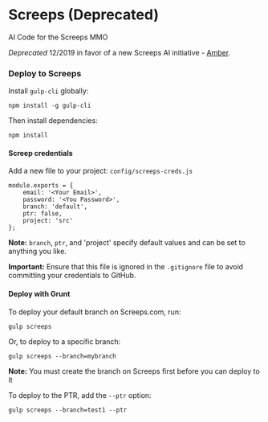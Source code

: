 # Screeps (Deprecated)
AI Code for the Screeps MMO

*Deprecated* 12/2019 in favor of a new Screeps AI initiative - [Amber](https://github.com/brisberg/amber).

### Deploy to Screeps

Install `gulp-cli` globally:
```
npm install -g gulp-cli
```

Then install dependencies:
```
npm install
```

#### Screep credentials

Add a new file to your project: `config/screeps-creds.js`

```
module.exports = {
    email: '<Your Email>',
    password: '<You Password>',
    branch: 'default',
    ptr: false,
    project: 'src'
};
```
**Note:** `branch`, `ptr`, and 'project' specify default values and can be set to anything you like.

**Important:** Ensure that this file is ignored in the `.gitignore` file to avoid committing your
credentials to GitHub.

#### Deploy with Grunt

To deploy your default branch on Screeps.com, run:

```
gulp screeps
```

Or, to deploy to a specific branch:

```
gulp screeps --branch=mybranch
```

**Note:** You must create the branch on Screeps first before you can deploy to it

To deploy to the PTR, add the `--ptr` option:

```
gulp screeps --branch=test1 --ptr
```
